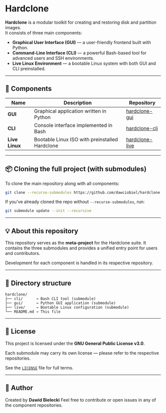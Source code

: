 # Hardclone

**Hardclone** is a modular toolkit for creating and restoring disk and partition images.  
It consists of three main components:

- **Graphical User Interface (GUI)** — a user-friendly frontend built with Python.
- **Command-Line Interface (CLI)** — a powerful Bash-based tool for advanced users and SSH environments.
- **Live Linux Environment** — a bootable Linux system with both GUI and CLI preinstalled.

---

## 🔧 Components

| Name           | Description                                        | Repository |
|----------------|----------------------------------------------------|------------|
| **GUI**        | Graphical application written in Python            | [hardclone-gui](https://github.com/dawciobiel/hardclone-gui) |
| **CLI**        | Console interface implemented in Bash              | [hardclone-cli](https://github.com/dawciobiel/hardclone-cli) |
| **Live Linux** | Bootable Linux ISO with preinstalled Hardclone     | [hardclone-live](https://github.com/dawciobiel/hardclone-live) |

---

## 📦 Cloning the full project (with submodules)

To clone the main repository along with all components:

```bash
git clone --recurse-submodules https://github.com/dawciobiel/hardclone.git
````

If you've already cloned the repo without `--recurse-submodules`, run:

```bash
git submodule update --init --recursive
```

---

## 💡 About this repository

This repository serves as the **meta-project** for the Hardclone suite.
It contains the three submodules and provides a unified entry point for users and contributors.

Development for each component is handled in its respective repository.

---

## 📁 Directory structure

```text
hardclone/
├── cli/      → Bash CLI tool (submodule)
├── gui/      → Python GUI application (submodule)
├── live/     → Bootable Linux configuration (submodule)
└── README.md → This file
```

---

## 📜 License

This project is licensed under the **GNU General Public License v3.0**.

Each submodule may carry its own license — please refer to the respective repositories.

See the [`LICENSE`](LICENSE) file for full terms.

---

## 👤 Author

Created by **Dawid Bielecki**
Feel free to contribute or open issues in any of the component repositories.

